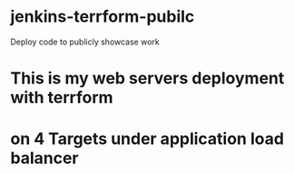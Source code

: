 # jenkins-terrform-pubilc
Deploy code to  publicly showcase work 

# This is my web servers deployment with terrform 
# on 4 Targets under application load balancer
